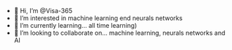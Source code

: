 - 👋 Hi, I’m @Visa-365
- 👀 I’m interested in machine learning end neurals networks
- 🌱 I’m currently learning... all time learning) 
- 🤝 I’m looking to collaborate on... machine learning, neurals networks and AI

<!---
Visa-365/Visa-365 is a ✨ special ✨ repository because its `README.md` (this file) appears on your GitHub profile.
You can click the Preview link to take a look at your changes.
--->

